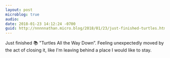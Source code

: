 ```yaml
---
layout: post
microblog: true
audio: 
date: 2018-01-23 14:12:24 -0700
guid: http://nnnnnathan.micro.blog/2018/01/23/just-finished-turtles.html
---
```

Just finished 📚 "Turtles All the Way Down”. Feeling unexpectedly moved by the act of closing it, like I'm leaving behind a place I would like to stay.
